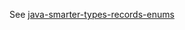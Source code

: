 See [java-smarter-types-records-enums](https://blogs.oracle.com/javamagazine/post/java-smarter-types-records-enums)